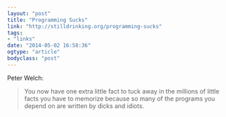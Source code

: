 ```yaml
---
layout: "post"
title: "Programming Sucks"
link: "http://stilldrinking.org/programming-sucks"
tags: 
- "links"
date: "2014-05-02 16:58:36"
ogtype: "article"
bodyclass: "post"
---
```


Peter Welch:

> You now have one extra little fact to tuck away in the millions of little facts you have to memorize because so many of the programs you depend on are written by dicks and idiots.